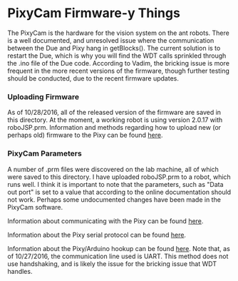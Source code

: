 # PixyCam Firmware-y Things

The PixyCam is the hardware for the vision system on the ant robots. There is a well documented, and unresolved issue where the communication between the Due and Pixy hang in getBlocks(). The current solution is to restart the Due, which is why you will find the WDT calls sprinkled through the .ino file of the Due code. According to Vadim, the bricking issue is more frequent in the more recent versions of the firmware, though further testing should be conducted, due to the recent firmware updates.

### Uploading Firmware

As of 10/28/2016, all of the released version of the firmware are saved in this directory. At the moment, a working robot is using version 2.0.17 with roboJSP.prm. Information and methods regarding how to upload new (or perhaps old) firmware to the Pixy can be found [here](http://cmucam.org/projects/cmucam5/wiki/Uploading_New_Firmware).

### PixyCam Parameters

A number of .prm files were discovered on the lab machine, all of which were saved to this directory. I have uploaded roboJSP.prm to a robot, which runs well. I think it is important to note that the parameters, such as "Data out port" is set to a value that according to the online documentation should not work. Perhaps some undocumented changes have been made in the PixyCam software.

Information about communicating with the Pixy can be found [here](http://cmucam.org/projects/cmucam5/wiki/Porting_Guide).

Information about the Pixy serial protocol can be found [here](http://cmucam.org/projects/cmucam5/wiki/Pixy_Serial_Protocol).

Information about the Pixy/Arduino hookup can be found [here](http://cmucam.org/projects/cmucam5/wiki/Hooking_up_Pixy_to_a_Microcontroller_like_an_Arduino). Note that, as of 10/27/2016, the communication line used is UART. This method does not use handshaking, and is likely the issue for the bricking issue that WDT handles.


